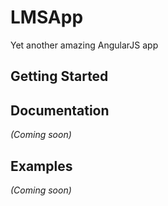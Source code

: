 # LMSApp

Yet another amazing AngularJS app

## Getting Started

## Documentation
_(Coming soon)_

## Examples
_(Coming soon)_

